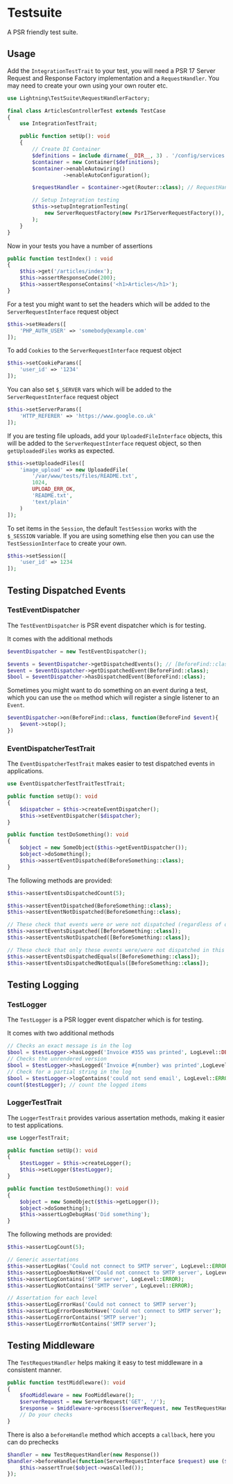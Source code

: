 # Testsuite

A PSR friendly test suite.

## Usage

Add the `IntegrationTestTrait` to your test, you will need a PSR 17 Server Request and Response Factory implementation
and a `RequestHandler`. You may need to create your own using your own router etc.


```php
use Lightning\TestSuite\RequestHandlerFactory;

final class ArticlesControllerTest extends TestCase
{
    use IntegrationTestTrait;

    public function setUp(): void
    {
        // Create DI Container
        $definitions = include dirname(__DIR__, 3) . '/config/services.php';
        $container = new Container($definitions);
        $container->enableAutowiring()
                  ->enableAutoConfiguration();

        $requestHandler = $container->get(Router::class); // RequestHandlerInterface

        // Setup Integration testing
        $this->setupIntegrationTesting(
            new ServerRequestFactory(new Psr17ServerRequestFactory()), new Psr17ResponseFactory(), $requestHandler, new TestSession()
        );
    }
}
```

Now in your tests you have a number of assertions


```php
public function testIndex() : void 
{
    $this->get('/articles/index');
    $this->assertResponseCode(200);
    $this->assertResponseContains('<h1>Articles</h1>');
}
```

For a test you might want to set the headers which will be added to the `ServerRequestInterface` request object

```php
$this->setHeaders([
    'PHP_AUTH_USER' => 'somebody@example.com'
]);
```

To add `Cookies` to the `ServerRequestInterface` request object

```php
$this->setCookieParams([
    'user_id' => '1234'
]);
```

You can also set `$_SERVER` vars which will be added to the `ServerRequestInterface` request object

```php
$this->setServerParams([
    'HTTP_REFERER' => 'https://www.google.co.uk'
]);
```

If you are testing file uploads, add your `UploadedFileInterface` objects, this will be added to the `ServerRequestInterface` request object, so then `getUploadedFiles` works as expected.

```php
$this->setUploadedFiles([
    'image_upload' => new UploadedFile(
        '/var/www/tests/files/README.txt',
        1024,
        UPLOAD_ERR_OK,
        'README.txt',
        'text/plain'
    )
]);
```

To set items in the `Session`, the default `TestSession` works with the `$_SESSION` variable. If you are using something else then you can use the `TestSessionInterface` to create your own.

```php
$this->setSession([
    'user_id' => 1234
]);
```

## Testing Dispatched Events

### TestEventDispatcher

The `TestEventDispatcher` is PSR event dispatcher which is for testing.

It comes with the additional methods

```php
$eventDispatcher = new TestEventDispatcher();

$events = $eventDispatcher->getDispatchedEvents(); // [BeforeFind::class]
$event = $eventDispatcher->getDispatchedEvent(BeforeFind::class);
$bool = $eventDispatcher->hasDispatchedEvent(BeforeFind::class);
```

Sometimes you might want to do something on an event during a test, which you can use the `on` method which will register
a single listener to an `Event`.

```php
$eventDispatcher->on(BeforeFind::class, function(BeforeFind $event){
    $event->stop();
})
```

### EventDispatcherTestTrait

The `EventDispatcherTestTrait` makes easier to test dispatched events in applications.

```php
use EventDispatcherTestTraitTestTrait;

public function setUp(): void 
{
    $dispatcher = $this->createEventDispatcher();
    $this->setEventDispatcher($dispatcher);
}

public function testDoSomething(): void 
{
    $object = new SomeObject($this->getEventDispatcher());
    $object->doSomething();
    $this->assertEventDispatched(BeforeSomething::class);
}
```

The following methods are provided:

```php
$this->assertEventsDispatchedCount(5);

$this->assertEventDispatched(BeforeSomething::class);
$this->assertEventNotDispatched(BeforeSomething::class);

// These check that events were or were not dispatched (regardless of order or other events being dispatched)
$this->assertEventsDispatched([BeforeSomething::class]);
$this->assertEventsNotDispatched([BeforeSomething::class]);

// These check that only these events were/were not dispatched in this order
$this->assertEventsDispatchedEquals([BeforeSomething::class]); 
$this->assertEventsDispatchedNotEquals([BeforeSomething::class]);
```

## Testing Logging

### TestLogger

The `TestLogger` is a PSR logger event dispatcher which is for testing.

It comes with two additional methods

```php
// Checks an exact message is in the log
$bool = $testLogger->hasLogged('Invoice #355 was printed', LogLevel::DEBUG);
// Checks the unrendered version
$bool = $testLogger->hasLogged('Invoice #{number} was printed',LogLevel::DEBUG, false)
// Check for a partial string in the log
$bool = $testLogger->logContains('could not send email', LogLevel::ERROR);
count($testLogger); // count the logged items
```

### LoggerTestTrait

The `LoggerTestTrait` provides various assertation methods, making it easier to test applications.

```php
use LoggerTestTrait;

public function setUp(): void 
{
    $testLogger = $this->createLogger();
    $this->setLogger($testLogger);
}

public function testDoSomething(): void 
{
    $object = new SomeObject($this->getLogger());
    $object->doSomething();
    $this->assertLogDebugHas('Did something');
}
```

The following methods are provided:

```php
$this->assertLogCount(5);

// Generic assertations
$this->assertLogHas('Could not connect to SMTP server', LogLevel::ERROR);
$this->assertLogDoesNotHave('Could not connect to SMTP server', LogLevel::ERROR);
$this->assertLogContains('SMTP server', LogLevel::ERROR);
$this->assertLogNotContains('SMTP server', LogLevel::ERROR);

// Assertation for each level
$this->assertLogErrorHas('Could not connect to SMTP server');
$this->assertLogErrorDoesNotHave('Could not connect to SMTP server');
$this->assertLogErrorContains('SMTP server');
$this->assertLogErrorNotContains('SMTP server');
```

## Testing Middleware

The `TestRequestHandler` helps making it easy to test middleware in a consistent manner.

```php
public function testMiddleware(): void
{
    $fooMiddleware = new FooMiddleware();
    $serverRequest = new ServerRequest('GET', '/');
    $response = $middleware->process($serverRequest, new TestRequestHandler(new Response()));
    // Do your checks
}
```

There is also a `beforeHandle` method which accepts a `callback`, here you can do prechecks

```php
$handler = new TestRequestHandler(new Response())
$handler->beforeHandle(function(ServerRequestInterface $request) use ($object){
    $this->assertTrue($object->wasCalled());
});
```
